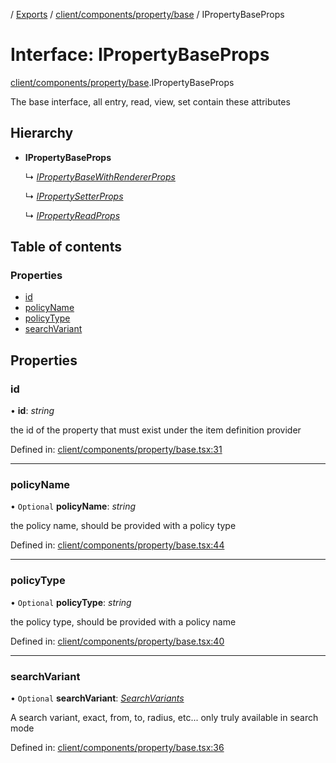 [](../README.md) / [Exports](../modules.md) / [client/components/property/base](../modules/client_components_property_base.md) / IPropertyBaseProps

# Interface: IPropertyBaseProps

[client/components/property/base](../modules/client_components_property_base.md).IPropertyBaseProps

The base interface, all entry, read, view, set contain these attributes

## Hierarchy

* **IPropertyBaseProps**

  ↳ [*IPropertyBaseWithRendererProps*](client_components_property_base.ipropertybasewithrendererprops.md)

  ↳ [*IPropertySetterProps*](client_components_property_base.ipropertysetterprops.md)

  ↳ [*IPropertyReadProps*](client_components_property_base.ipropertyreadprops.md)

## Table of contents

### Properties

- [id](client_components_property_base.ipropertybaseprops.md#id)
- [policyName](client_components_property_base.ipropertybaseprops.md#policyname)
- [policyType](client_components_property_base.ipropertybaseprops.md#policytype)
- [searchVariant](client_components_property_base.ipropertybaseprops.md#searchvariant)

## Properties

### id

• **id**: *string*

the id of the property that must exist under the item definition
provider

Defined in: [client/components/property/base.tsx:31](https://github.com/onzag/itemize/blob/0569bdf2/client/components/property/base.tsx#L31)

___

### policyName

• `Optional` **policyName**: *string*

the policy name, should be provided with a policy type

Defined in: [client/components/property/base.tsx:44](https://github.com/onzag/itemize/blob/0569bdf2/client/components/property/base.tsx#L44)

___

### policyType

• `Optional` **policyType**: *string*

the policy type, should be provided with a policy name

Defined in: [client/components/property/base.tsx:40](https://github.com/onzag/itemize/blob/0569bdf2/client/components/property/base.tsx#L40)

___

### searchVariant

• `Optional` **searchVariant**: [*SearchVariants*](../modules/constants.md#searchvariants)

A search variant, exact, from, to, radius, etc...
only truly available in search mode

Defined in: [client/components/property/base.tsx:36](https://github.com/onzag/itemize/blob/0569bdf2/client/components/property/base.tsx#L36)
